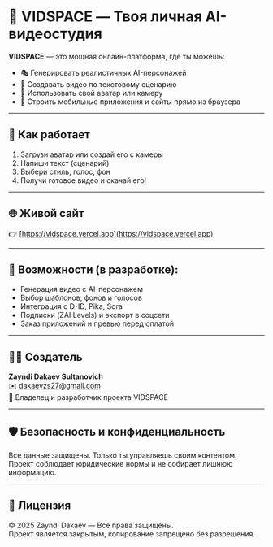# 🎥 VIDSPACE — Твоя личная AI-видеостудия

**VIDSPACE** — это мощная онлайн-платформа, где ты можешь:
- 🎭 Генерировать реалистичных AI-персонажей
- 📜 Создавать видео по текстовому сценарию
- 🧠 Использовать свой аватар или камеру
- 🧩 Строить мобильные приложения и сайты прямо из браузера

---

## 🚀 Как работает

1. Загрузи аватар или создай его с камеры
2. Напиши текст (сценарий)
3. Выбери стиль, голос, фон
4. Получи готовое видео и скачай его!

---

## 🌐 Живой сайт

👉 [https://vidspace.vercel.app](https://vidspace.vercel.app)

---

## 📱 Возможности (в разработке):

- Генерация видео с AI-персонажем
- Выбор шаблонов, фонов и голосов
- Интеграция с D-ID, Pika, Sora
- Подписки (ZAI Levels) и экспорт в соцсети
- Заказ приложений и превью перед оплатой

---

## 👨‍💻 Создатель

**Zayndi Dakaev Sultanovich**  
✉️ dakaevzs27@gmail.com  
🚀 Владелец и разработчик проекта VIDSPACE

---

## 🛡️ Безопасность и конфиденциальность

Все данные защищены. Только ты управляешь своим контентом.  
Проект соблюдает юридические нормы и не собирает лишнюю информацию.

---

## 📄 Лицензия

© 2025 Zayndi Dakaev — Все права защищены.  
Проект является закрытым, копирование запрещено без разрешения.
